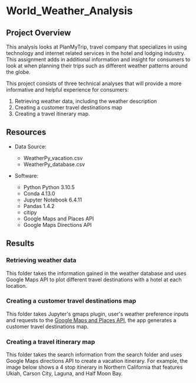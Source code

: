 # World_Weather_Analysis

## Project Overview

This analysis looks at PlanMyTrip, travel company that specializes in using technology and internet related services in the hotel and lodging industry. This assignment adds in additional information and insight for consumers to look at when planning their trips such as different weather patterns around the globe.

This project consists of three technical analyses that will provide a more informative and helpful experience for consumers:

1. Retrieving weather data, including the weather description
2. Creating a customer travel destinations map
3. Creating a travel itinerary map.

## Resources

- Data Source:
  - WeatherPy_vacation.csv
  - WeatherPy_database.csv

- Software:
  - Python Python 3.10.5
  - Conda 4.13.0
  - Jupyter Notebook 6.4.11
  - Pandas 1.4.2
  - citipy
  - Google Maps and Places API
  - Google Maps Directions API

## Results

### Retrieving weather data

This folder takes the information gained in the weather database and uses Google Maps API to plot different travel destinations with a hotel at each location.

### Creating a customer travel destinations map

This folder takes Jupyter's gmaps plugin, user's weather preference inputs and requests to the [Google Maps and Places API](https://developers.google.com/places/web-service/search), the app generates a customer travel destinations map.

### Creating a travel itinerary map

This folder takes the search information from the search folder and uses Google Maps directions API to create a vacation itinerary. For example, the image below shows a 4 stop itinerary in Northern California that features Ukiah, Carson City, Laguna, and Half Moon Bay.
